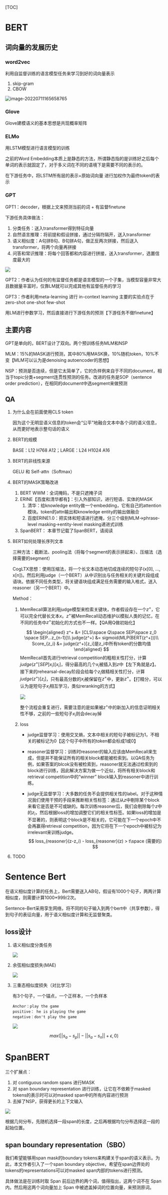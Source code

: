 [TOC]

# BERT

## 词向量的发展历史

### word2vec

利用自监督训练的语言模型任务来学习到好的词向量表示

1. skip-gram
2. CBOW

![image-20220711165658765](word2vec.png)

### Glove

Glove建模语义的基本思想是共现概率矩阵



### ELMo

用LSTM模型进行语言模型的训练

之前的Word Embedding本质上是静态的方法，所谓静态指的是训练好之后每个单词的表示就固定了，对于多义词在不同的语境下是需要不同的表示的。

在下游任务中，将LSTM所有层的表示+原始词向量 进行加权作为最终token的表示



### GPT

GPT1：decoder，根据上文来预测当前的词 + 有监督finetune

下游任务具体做法：

1. 分类任务：送入transformer得到特征向量
2. 自然语言推理：将前提和假设拼接，通过分隔符隔开，送入transformer
3. 语义相似度：A句拼B句、B句拼A句，做正反两次拼接，然后送入transformer，将两个向量再拼接
4. 问答和常识推理：将每个回答都和内容进行拼接，送入transformer，选置信度最大的

![](gpt1.jpg)

GPT2：作者认为任何的有监督任务都是语言模型的一个子集，当模型容量非常大且数据量丰富时，仅靠LM就可以完成其他有监督任务的学习

GPT3：作者利用meta-learning 进行 in-context learning 主要的实验点在于zero-shot one-shot few-shot

用LM进行参数学习，然后直接进行下游任务的预测【下游任务不做finetune】



## 主要内容

GPT是单向的，BERT设计了双向。两个预训练任务MLM和NSP

MLM：15%的MASK进行预测，其中80%用MASK换，10%随机token，10%不变【MLM可以认为是denoising autoencoder的思想】

NSP：预测是否连续，但是它太简单了，它的负样例来自于不同的document，相当于topic分类+segment连贯性预测的任务。改进的任务是SOP（sentence order prediction），在相同的document中选segment来做预测



## QA

1. 为什么会在前面使用CLS token

   因为这个无明显语义信息的token会“公平”地融合文本中各个词的语义信息，从而更好地表示整句话的语义

2. BERT的规模

   BASE：L12 H768 A12；LARGE：L24 H1024 A16

3. BERT的非线性来源

   GELU 和 Self-attn（Softmax）

4. BERT的MASK策略改进

   1. BERT WWM：全词掩码，不是只遮掩子词 
   2. ERINE【百度和清华都有】：引入外部知识，进行短语、实体的MASK 
      1. 清华：给knowledge entity做一个embedding，它有自己的attention模块。token的attn输出和knowledge entity的输出做融合
      2. 百度ERINE1.0：把实体和短语进行遮掩，分三个级别MLM->phrase-level masking->entity-level masking递进式训练
   3. SpanBERT： 本章节记载了SpanBERT，请阅读

5. BERT如何处理长序列文本

   三种方法：截断法、pooling法（将每个segment的表示拼起来）、压缩法（选择需要的segment）

   CogLTX思想：使用压缩法，将一个长文本动态地切成连续的短句子(x[0], ..., x[n])。然后利用judge（一个BERT）从中识别出与任务相关的关键片段组成语块。依据不同任务类型，将关键语块组成满足任务需要的输入格式，送入reasoner（另一个BERT）中。

   Method：

   1. MemRecall算法利用judge模型来检索关键块，作者假设存在一个$z^+$，它可以完全代替长文本$x$。$z^+$被MemRecall动态维护以模拟人类的记忆，在不同的任务中$z^+$初始化的方式也不一样。【QA用Q做初始化】
      
      $$
      \begin{aligned}
      z^+ &= [CLS\space Q\space SEP\space z_0 \space SEP...z_{n-1}]\\
      judge(z^+) &= sigmoid(MLP(BERT(z^+)))\\ 
      Score_{z_i} &= judge(z^+)[z_i]是z_i中所有token的分数均值
      \end{aligned}
      $$
      MemRecall首先进行retrieval competition的粗相关性打分，计算$judge(z^+[SEP]x_i)[x_i]$，得分最高的几个$x_i$被插入到$z$中【左下角就是$z$】。接下来的rehearsal-decay阶段会给每个$z_i$做精相关性打分，计算$judge(z^+)[z_i]$，只有最高分数的$x_i$被保留在$z^+$中，更新$z^+$。【打精分，可以认为是短句子$x_i$相互学习，类似reranking的方式】
      
      ![](cogltx.jpg)
      
      整个流程会重复进行，需要注意的是如果被$z^+$中的新加入的信息证明相关性不够，之前的一些短句子$x_i$则会decay掉

   2. loss

      - judge监督学习：使用交叉熵，文本中相关的短句子被标记为1，不相关的被标记为0【这个句子中所有的token都会标成1或0】

      - reasoner监督学习：训练时reasoner的输入应该由MemRecall来生成，但是并不能保证所有的相关block都能被检索到。以QA任务为例，如果答案的blcok没有被检索到，reasoner就无法通过检索到的block进行训练，因此解决方案为做一个近似，将所有相关block和retrieval competition中的“winner” block输入到reasoner中进行训练。

      - judge无监督学习：大多数的任务不会提供相关性的label。对于这种情况我们使用干预的手段来推断相关性标签：通过从$z$中剔除某个block来看它是否是不可或缺的。每次训练reasoner后，我们会剔除每个$z$中的$z_i$，然后根据loss的增加调整它们的相关性标签。如果loss的增加是不显著的，则表明这个block是不相关的，它可能在下一个epoch中不会再赢得retrieval competition，因为它将在下一个epoch中被标记为irrelevant来训练judge。
        $$
        loss_{reasoner}(z-z_i) - loss_{reasoner}(z) > t\space (需要的) 
        $$
        
   
6. TODO



# Sentence Bert

在语义相似度计算的任务上，Bert需要送入AB句，假设有1000个句子，两两计算相似度，则需要计算1000*999/2次。

Sentence-Bert采用孪生网络，将不同的句子输入到两个bert中（共享参数），得到句子的表征向量，用于语义相似度计算和无监督聚类。

## loss设计

1. 语义相似度分类任务

   ![](sentence_bert1.png)
   
2. 余弦相似度损失(MAE)

   ![](sentence_bert2.png)

3. 三重态相似度损失（对比学习）

   有3个句子，一个锚点，一个正样本，一个负样本

   ``` shell
   Anchor：play the game
   positive： he is playing the game
   negative：don't play the game
   ```
   ![](sentence_bert3.png)
   

$$
max(||s_a - s_p|| - ||s_a-s_n||+ϵ,0)
$$

# SpanBERT

三个扩展点：

1. 对 contiguous random spans 进行MASK
2. 对 span boundary representation 进行训练，让它在不依赖于masked tokens的表示时可以对masked span中的所有内容进行预测
2. 去掉了NSP，获得更长的上下文输入

![](span1.jpg)

根据几何分布，先随机选择一段span的长度，之后再根据均匀分布选择这一段的起始位置。

## span boundary representation（SBO）

我们希望能够用span mask的boundary tokens来构建关于span的语义表示。为此，本文作者引入了一个span boundary objective，希望在span边界处的tokens的representations可以对masked span内部的tokens进行预测。

具体做法是在训练时取 Span 前后边界的两个词，值得指出，这两个词不在 Span 内。然后用这两个词向量加上 Span 中被遮盖掉词的位置向量，来预测原词。
